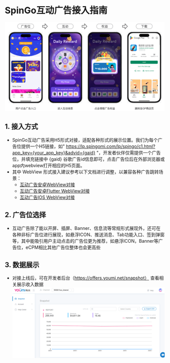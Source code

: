 # SpinGo互动广告接入指南

![SpinGo业务流程](https://github.com/youmi-obg/Documentation/raw/main/images/spingo.png)

## 1. 接入方式

- SpinGo互动广告采用H5形式对接，适配各种形式的展示位置。我们为每个广告位提供一个H5链接，如" https://lp.spingomi.com/lp/spingo/c1.html?app_key={your_app_key}&advid={gaid} "，开发者伙伴仅需提供一个广告位，并填充链接中 {gaid} 谷歌广告id信息即可，点击广告位后在外部浏览器或app内webview打开相应的H5页面。
- 其中 WebView 形式接入建议参考以下文档进行调整，以兼容各种广告跳转场景：
  - [互动广告安卓WebView对接](https://github.com/youmi-obg/Documentation/blob/main/InteractiveAdsWebView_cn.md)
  - [互动广告安卓Flutter WebView对接](https://github.com/youmi-obg/Documentation/blob/main/InteractiveAdsWebViewFlutter_cn.md)
  - [互动广告IOS WebView对接](https://github.com/youmi-obg/Documentation/blob/main/AdWebviewIOSDemo/README.md)

## 2. 广告位选择

- 互动广告除了能以开屏、插屏、Banner、信息流等常规形式展现外，还可在各种非标广告位进行展现，如悬浮ICON、推送消息、Tab功能入口、签到弹窗等，其中能吸引用户主动点击的广告位更为推荐，如悬浮ICON，Banner等广告位，eCPM相比其他广告位整体也会更高些

## 3. 数据展示

- 对接上线后，可在开发者后台（https://offers.youmi.net/snapshot） 查看相关展示收入数据
![开发者后台](https://github.com/youmi-obg/Documentation/raw/main/images/backend5.png)
